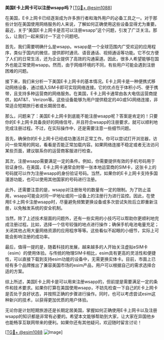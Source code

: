 **美国E卡上网卡可以注册wsapp吗？**[[TG💪+ @esim1088](https://t.me/s/esim1088)]

在美国，E卡上网卡已经逐渐成为许多旅行者和海外用户的必备工具之一。对于那些计划在美国使用网络服务的人来说，了解如何正确使用这些设备显得尤为重要。最近，关于“美国E卡上网卡是否可以注册wsapp”这个问题，引发了广泛关注。那么，让我们一起来探讨一下这个问题吧。

首先，我们需要明确什么是wsapp。wsapp是一个全球范围内广受欢迎的应用程序，类似于国内的微信，提供即时通讯、语音通话、视频通话等功能。它不仅方便了人们的日常生活，还为企业提供了高效的沟通渠道。因此，很多人希望能够在国外也能正常使用wsapp。然而，由于网络环境的不同，有些用户可能会遇到注册困难的问题。

接下来，我们来分析一下美国E卡上网卡的基本情况。E卡上网卡是一种便携式移动网络设备，通过插入SIM卡即可实现网络连接。它的优点在于体积小巧、便于携带，且支持多种运营商的网络服务。在美国，E卡上网卡通常由各大电信运营商提供，如AT&T、Verizon等。这些设备能够为用户提供稳定的4G或5G网络连接，非常适合短期旅行者或长期居住者。

那么，问题来了：美国E卡上网卡到底能不能注册wsapp呢？答案是肯定的！只要你的E卡上网卡具备良好的网络信号，并且符合wsapp的注册要求，就可以顺利地完成注册过程。不过，在实际操作中，还是需要注意一些细节问题。

首先，确保你的E卡上网卡已经成功激活并正常工作。你可以尝试打开浏览器，访问一些常用的网站，看看是否能正常加载内容。如果网络连接不稳定或者无法访问某些页面，建议联系你的运营商客服进行检查。

其次，注册wsapp需要满足一定的条件。例如，你需要提供有效的手机号码用于验证身份。在美国，E卡上网卡通常会附带一张本地运营商的SIM卡，这张卡上的号码就可以作为注册wsapp的身份验证号码。当然，如果你的E卡上网卡支持多国漫游功能，也可以使用其他国家的号码进行注册。

此外，还需要注意的是，wsapp对注册账号的数量有一定的限制。为了防止滥用，wsapp可能会对同一IP地址或同一设备上的注册行为进行监控。因此，在使用E卡上网卡注册wsapp时，尽量避免频繁更换设备或多次尝试失败后立即重新注册，以免触发系统的安全机制。

当然，除了上述技术层面的问题外，还有一些实用的小技巧可以帮助你更顺利地完成注册过程。比如，选择一个信号较强的地点进行操作；确保手机电池电量充足；关闭其他占用大量网络资源的应用程序等等。这些看似不起眼的小细节，实际上可能会影响注册的成功率。

最后，值得一提的是，随着科技的发展，越来越多的人开始关注虚拟eSIM卡（esim）的使用体验。与传统的物理SIM卡相比，esim具有更高的灵活性和便捷性，可以直接下载到支持esim功能的设备中，无需更换实体卡。目前，市面上已经有多个品牌推出了兼容美国市场的esim产品，用户可以根据自己的需求选择合适的方案。

综上所述，美国E卡上网卡是可以用来注册wsapp的，但前提是需要满足一定的条件和技术要求。如果你打算在美国使用wsapp，不妨先检查一下自己的E卡上网卡是否处于良好状态，并按照正确的步骤进行操作。同时，也可以考虑尝试esim这种新兴的技术，以获得更加优质的用户体验。

无论你是计划短期旅游还是长期定居美国，掌握如何正确使用E卡上网卡以及注册wsapp的知识都是非常有必要的。希望本文能够帮助到大家，让大家在异国他乡也能畅享互联网带来的便利。如果你还有其他疑问，欢迎随时留言讨论！

[[TG💪+ @esim1088](https://t.me/s/esim1088) ![Image](https://i.postimg.cc/4NQfJmqS/Snipaste-2025-05-13-00-14-12.png)]